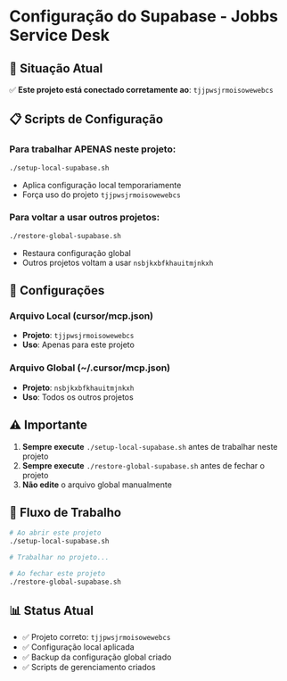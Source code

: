 # Configuração do Supabase - Jobbs Service Desk

## 🎯 Situação Atual

✅ **Este projeto está conectado corretamente ao**: `tjjpwsjrmoisowewebcs`

## 📋 Scripts de Configuração

### Para trabalhar APENAS neste projeto:
```bash
./setup-local-supabase.sh
```
- Aplica configuração local temporariamente
- Força uso do projeto `tjjpwsjrmoisowewebcs`

### Para voltar a usar outros projetos:
```bash
./restore-global-supabase.sh
```
- Restaura configuração global
- Outros projetos voltam a usar `nsbjkxbfkhauitmjnkxh`

## 🔧 Configurações

### Arquivo Local (cursor/mcp.json)
- **Projeto**: `tjjpwsjrmoisowewebcs`
- **Uso**: Apenas para este projeto

### Arquivo Global (~/.cursor/mcp.json)
- **Projeto**: `nsbjkxbfkhauitmjnkxh`
- **Uso**: Todos os outros projetos

## ⚠️ Importante

1. **Sempre execute** `./setup-local-supabase.sh` antes de trabalhar neste projeto
2. **Sempre execute** `./restore-global-supabase.sh` antes de fechar o projeto
3. **Não edite** o arquivo global manualmente

## 🔄 Fluxo de Trabalho

```bash
# Ao abrir este projeto
./setup-local-supabase.sh

# Trabalhar no projeto...

# Ao fechar este projeto
./restore-global-supabase.sh
```

## 📊 Status Atual

- ✅ Projeto correto: `tjjpwsjrmoisowewebcs`
- ✅ Configuração local aplicada
- ✅ Backup da configuração global criado
- ✅ Scripts de gerenciamento criados 